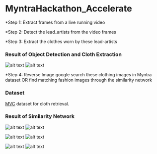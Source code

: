 # MyntraHackathon_Accelerate

*Step 1:
Extract frames from a live running video

*Step 2:
Detect the lead_artists from the video frames

*Step 3:
Extract the clothes worn by these lead-artists

<h3>Result of Object Detection and Cloth Extraction</h3>

![alt text](https://github.com/ManishaJhunjhunwala/MyntraHackathon_Accelerate/tree/main/lead_artist/image13.jpg)
![alt text](https://github.com/ManishaJhunjhunwala/MyntraHackathon_Accelerate/tree/main/result/cloth_image13.jpg)

*Step 4:
Reverse Image google search these clothing images in Myntra dataset OR find matching fashion images through the similarity network

<h3>Dataset</h3>
<p><a href="http://mvc-datasets.github.io/MVC/" target="_blank">MVC</a> dataset for cloth retrieval.</p>

<h3>Result of Similarity Network</h3>

![alt text](https://github.com/ManishaJhunjhunwala/MyntraHackathon_Accelerate/tree/main/similarity-search-for-fashion-deeplearning/results/q1.png)
![alt text](https://github.com/ManishaJhunjhunwala/MyntraHackathon_Accelerate/tree/main/similarity-search-for-fashion-deeplearning/results/s1.png)

![alt text](https://github.com/ManishaJhunjhunwala/MyntraHackathon_Accelerate/tree/main/similarity-search-for-fashion-deeplearning/results/q2.png)
![alt text](https://github.com/ManishaJhunjhunwala/MyntraHackathon_Accelerate/tree/main/similarity-search-for-fashion-deeplearning/results/s2.png)

![alt text](https://github.com/ManishaJhunjhunwala/MyntraHackathon_Accelerate/tree/main/similarity-search-for-fashion-deeplearning/results/q3.png)
![alt text](https://github.com/ManishaJhunjhunwala/MyntraHackathon_Accelerate/tree/main/similarity-search-for-fashion-deeplearning/results/s3.png)
